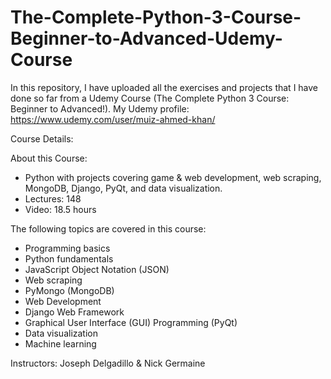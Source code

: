 # The-Complete-Python-3-Course-Beginner-to-Advanced-Udemy-Course

In this repository, I have uploaded all the exercises and projects that I have done so far from a Udemy Course (The Complete Python 3 Course: Beginner to Advanced!). My Udemy profile:  https://www.udemy.com/user/muiz-ahmed-khan/


Course Details:

About this Course: 
- Python with projects covering game & web development, web scraping, MongoDB, Django, PyQt, and data visualization.
- Lectures: 148
- Video: 18.5 hours

The following topics are covered in this course:

- Programming basics
- Python fundamentals
- JavaScript Object Notation (JSON)
- Web scraping
- PyMongo (MongoDB)
- Web Development
- Django Web Framework
- Graphical User Interface (GUI) Programming (PyQt)
- Data visualization
- Machine learning

Instructors: Joseph Delgadillo & Nick Germaine
